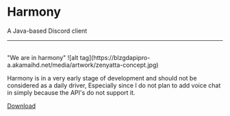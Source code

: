 # Harmony
A Java-based Discord client
<hr>
<br>"We are in harmony"
![alt tag](https://blzgdapipro-a.akamaihd.net/media/artwork/zenyatta-concept.jpg)

Harmony is in a very early stage of development and should not be considered as a daily driver, Especially since I do not plan to add 
voice chat in simply because the API's do not support it. 

[Download](Harmony-0.0.2.jar)
